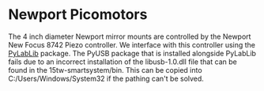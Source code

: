 # Newport Picomotors
The 4 inch diameter Newport mirror mounts are controlled by the Newport New Focus 8742 Piezo controller. We interface with this controller using the [PyLabLib](https://pylablib.readthedocs.io/en/stable/index.html) package. The PyUSB package that is installed alongside PyLabLib fails due to an incorrect installation of the libusb-1.0.dll file that can be found in the 15tw-smartsystem/bin. This can be copied into C:/Users/Windows/System32 if the pathing can't be solved.
